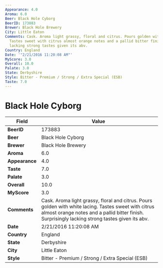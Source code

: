 ```yaml
---
Appearance: 4.0
Aroma: 6.0
Beer: Black Hole Cyborg
BeerID: 173883
Brewer: Black Hole Brewery
City: Little Eaton
Comments: Cask. Aroma light grassy, floral and citrus. Pours golden with white lacing.
  Tastes sweet with citrus almost orange notes and a pallid bitter finish. Surprisingly
  lacking strong tastes given its abv.
Country: England
Date: '"2/21/2016 11:20:08 AM"'
MyScore: 3.0
Overall: 10.0
Palate: 3.0
State: Derbyshire
Style: Bitter - Premium / Strong / Extra Special (ESB)
Taste: 7.0
---
```


# Black Hole Cyborg

| Field         | Value |
|---------------|-------|
| **BeerID** | 173883 |
| **Beer** | Black Hole Cyborg |
| **Brewer** | Black Hole Brewery |
| **Aroma** | 6.0 |
| **Appearance** | 4.0 |
| **Taste** | 7.0 |
| **Palate** | 3.0 |
| **Overall** | 10.0 |
| **MyScore** | 3.0 |
| **Comments** | Cask. Aroma light grassy, floral and citrus. Pours golden with white lacing. Tastes sweet with citrus almost orange notes and a pallid bitter finish. Surprisingly lacking strong tastes given its abv. |
| **Date** | 2/21/2016 11:20:08 AM |
| **Country** | England |
| **State** | Derbyshire |
| **City** | Little Eaton |
| **Style** | Bitter - Premium / Strong / Extra Special (ESB) |
